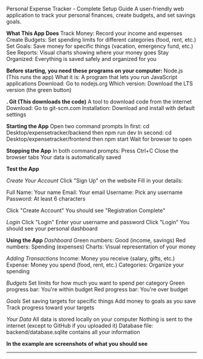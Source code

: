
Personal Expense Tracker - Complete Setup Guide
A user-friendly web application to track your personal finances, create budgets, and set savings goals. 

**What This App Does**
Track Money: Record your income and expenses
Create Budgets: Set spending limits for different categories (food, rent, etc.)
Set Goals: Save money for specific things (vacation, emergency fund, etc.)
See Reports: Visual charts showing where your money goes
Stay Organized: Everything is saved safely and organized for you

**Before starting, you need these programs on your computer:**
Node.js (This runs the app)
What it is: A program that lets you run JavaScript applications
Download: Go to nodejs.org
Which version: Download the LTS version (the green button)

**. Git (This downloads the code)**
A tool to download code from the internet
Download: Go to git-scm.com
Installation: Download and install with default settings

**Starting the App**
Open two command prompts
In first: cd Desktop/expensetracker/backend then npm run dev
In second: cd Desktop/expensetracker/frontend then npm start
Wait for browser to open

**Stopping the App**
In both command prompts: Press Ctrl+C
Close the browser tabs
Your data is automatically saved

**Test the App**

_Create Your Account_
Click "Sign Up" on the website
Fill in your details:

Full Name: Your name
Email: Your email
Username: Pick any username
Password: At least 6 characters

Click "Create Account"
You should see "Registration Complete"

_Login_
Click "Login"
Enter your username and password
Click "Login"
You should see your personal dashboard

**Using the App**
_Dashboard_
Green numbers: Good (income, savings)
Red numbers: Spending (expenses)
Charts: Visual representation of your money

_Adding Transactions_
Income: Money you receive (salary, gifts, etc.)
Expense: Money you spend (food, rent, etc.)
Categories: Organize your spending

_Budgets_
Set limits for how much you want to spend per category
Green progress bar: You're within budget
Red progress bar: You're over budget

_Goals_
Set saving targets for specific things
Add money to goals as you save
Track progress toward your targets

_Your Data_
All data is stored locally on your computer
Nothing is sent to the internet (except to GitHub if you uploaded it)
Database file: backend/database.sqlite contains all your information

**In the example are screenshots of what you should see**



****
